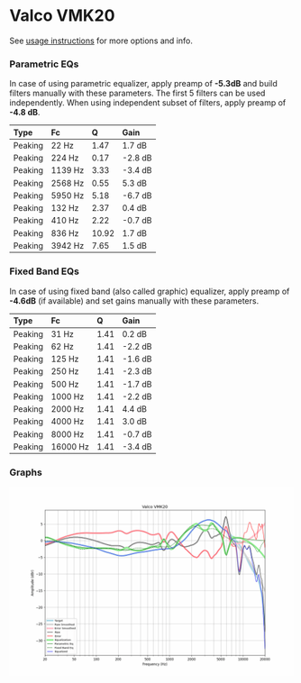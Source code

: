 # Valco VMK20
See [usage instructions](https://github.com/jaakkopasanen/AutoEq#usage) for more options and info.

### Parametric EQs
In case of using parametric equalizer, apply preamp of **-5.3dB** and build filters manually
with these parameters. The first 5 filters can be used independently.
When using independent subset of filters, apply preamp of **-4.8 dB**.

| Type    | Fc      |     Q | Gain    |
|:--------|:--------|:------|:--------|
| Peaking | 22 Hz   |  1.47 | 1.7 dB  |
| Peaking | 224 Hz  |  0.17 | -2.8 dB |
| Peaking | 1139 Hz |  3.33 | -3.4 dB |
| Peaking | 2568 Hz |  0.55 | 5.3 dB  |
| Peaking | 5950 Hz |  5.18 | -6.7 dB |
| Peaking | 132 Hz  |  2.37 | 0.4 dB  |
| Peaking | 410 Hz  |  2.22 | -0.7 dB |
| Peaking | 836 Hz  | 10.92 | 1.7 dB  |
| Peaking | 3942 Hz |  7.65 | 1.5 dB  |

### Fixed Band EQs
In case of using fixed band (also called graphic) equalizer, apply preamp of **-4.6dB**
(if available) and set gains manually with these parameters.

| Type    | Fc       |    Q | Gain    |
|:--------|:---------|:-----|:--------|
| Peaking | 31 Hz    | 1.41 | 0.2 dB  |
| Peaking | 62 Hz    | 1.41 | -2.2 dB |
| Peaking | 125 Hz   | 1.41 | -1.6 dB |
| Peaking | 250 Hz   | 1.41 | -2.3 dB |
| Peaking | 500 Hz   | 1.41 | -1.7 dB |
| Peaking | 1000 Hz  | 1.41 | -2.2 dB |
| Peaking | 2000 Hz  | 1.41 | 4.4 dB  |
| Peaking | 4000 Hz  | 1.41 | 3.0 dB  |
| Peaking | 8000 Hz  | 1.41 | -0.7 dB |
| Peaking | 16000 Hz | 1.41 | -3.4 dB |

### Graphs
![](./Valco%20VMK20.png)
